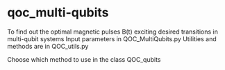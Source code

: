 # qoc_multi-qubits
To find out the optimal magnetic pulses B(t) exciting desired transitions in multi-qubit systems
Input parameters in QOC_MultiQubits.py
Utilities and methods are in QOC_utils.py

Choose which method to use in the class QOC_qubits
